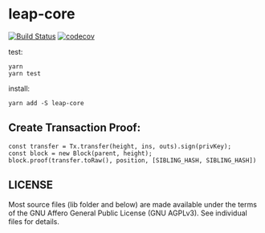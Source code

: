 # leap-core
[![Build Status](https://travis-ci.org/leapdao/leap-core.svg?branch=master)](https://travis-ci.org/leapdao/leap-core)
[![codecov](https://codecov.io/gh/leapdao/leap-core/branch/master/graph/badge.svg)](https://codecov.io/gh/leapdao/leap-core)

test:
```
yarn
yarn test
```

install:
```
yarn add -S leap-core
```

## Create Transaction Proof:

```
const transfer = Tx.transfer(height, ins, outs).sign(privKey);
const block = new Block(parent, height);
block.proof(transfer.toRaw(), position, [SIBLING_HASH, SIBLING_HASH])
```


## LICENSE

Most source files (lib folder and below) are made available under the terms of the GNU Affero General Public License (GNU AGPLv3). See individual files for details.

